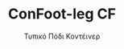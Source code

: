 ---
title: "ConFoot-leg CF"
subtitle: "Τυπικό Πόδι Κοντέινερ"
mainImage: "/images/products/confoot-leg-cf-main.jpg"
gallery:
  - "/images/products/confoot-leg-cf-1.jpg"
  - "/images/products/confoot-leg-cf-2.jpg"
  - "/images/products/confoot-leg-cf-3.jpg"
shortDescription: "Το ConFoot-leg CF είναι η τυπική λύση ποδιών κοντέινερ μας, ιδανική για τις καθημερινές εργασίες χειρισμού κοντέινερ."
technicalDescription: "Το ConFoot-leg CF διαθέτει ανθεκτική κατασκευή, βελτιστοποιημένη για τυπικά μεταφορικά κοντέινερ, με το αποκλειστικό μας σύστημα προσάρτησης για γρήγορη εγκατάσταση."
videoID: "C2KwnEb-npU"
specifications:
  - name: "Βάρος"
    value: "24 κιλά"
  - name: "Αντοχή Φορτίου"
    value: "34 τόνους"
  - name: "Διαστάσεις"
    value: "45 × 30 × 25 cm"
  - name: "Υλικό"
    value: "Χάλυβας υψηλής ποιότητας"
  - name: "Εύρος Ύψους"
    value: "1.043 mm έως 1.448 mm"
price: "€1,150"
pricingNotes: "Διατίθεται τιμολόγηση χύδην για φορείς στόλου. Επικοινωνήστε μαζί μας για λεπτομέρειες."
buyLink: "/contact"
howToUse: |
  1. Συνδέστε το πόδι CF με το μεταλλικό στοιχείο της γωνίας του κοντέινερ.
  2. Στερεώστε το μηχανισμό κλειδώματος.
  3. Επαναλάβετε για όλες τις απαιτούμενες γωνίες.
  4. Ελέγξτε τη σταθερότητα πριν προχωρήσετε στις λειτουργίες.
benefits:
  - title: "Λειτουργική Αποδοτικότητα"
    description: "Επιταχύνει τις διαδικασίες χειρισμού κοντέινερ, μειώνοντας τους χρόνους φόρτωσης και εκφόρτωσης."
  - title: "Μειωμένη Ανάγκη για Εξοπλισμό"
    description: "Μειώνει την εξάρτηση από γερανούς και ανυψωτικά μηχανήματα, μειώνοντας τα λειτουργικά κόστη."
  - title: "Προσαρμοστικότητα"
    description: "Λειτουργεί σε διάφορα περιβάλλοντα, από τα λιμάνια μέχρι τις αποθήκες."
  - title: "Ανθεκτικότητα"
    description: "Κατασκευασμένο για να αντέχει βαριά βιομηχανική χρήση με ελάχιστη συντήρηση."
  - title: "Περιβαλλοντική Επίπτωση"
    description: "Μειώνει τις εκπομπές διοξειδίου του άνθρακα εξαλείφοντας την ανάγκη για βαρέα μηχανήματα και εξοπλισμό που καταναλώνει καύσιμα."
  - title: "Αύξηση Ασφάλειας"
    description: "Σταθεροποιεί τα κοντέινερ κατά τη διάρκεια του χειρισμού, μειώνοντας τον κίνδυνο ατυχημάτων και ζημιών στο φορτίο."
articleContent: |
  ## Τι είναι το ConFoot-leg CF;
  
  Το ConFoot-leg CF είναι ένα σύγχρονο και ελαφρύ σύστημα που δημιουργήθηκε για να καταστήσει τον χειρισμό των κοντέινερ ευκολότερο και πιο αποτελεσματικό. Αυτά τα πόδια κοντέινερ παρέχουν μια φορητή και απλή εναλλακτική λύση αντί της χρήσης βαρέων μηχανημάτων για τη φόρτωση και εκφόρτωση τυπικών μεταφορικών κοντέινερ. Αυτή η τεχνολογία έχει σχεδιαστεί για χρήση από ένα άτομο, προσφέροντας μια οικονομικά συμφέρουσα και ευέλικτη λύση για διάφορες βιομηχανίες.
  
  ## Πώς Λειτουργεί
  
  Το ConFoot-leg CF εξαλείφει την ανάγκη για γερανούς, ανυψωτικά μηχανήματα ή άλλο βαρέο εξοπλισμό κατά τον χειρισμό των κοντέινερ. Ο σχεδιασμός του επιτρέπει στις επιχειρήσεις να μειώσουν τα λειτουργικά κόστη, να εξοικονομήσουν χρόνο και να βελτιώσουν την ευελιξία της εφοδιαστικής αλυσίδας. Με την απλοποίηση του χειρισμού και της μεταφοράς των εμπορευμάτων, το ConFoot-leg CF ενισχύει την αξιοπιστία και την αποδοτικότητα της παγκόσμιας εφοδιαστικής αλυσίδας.
  
  ## Πώς Λειτουργεί το ConFoot-leg CF
  
  ### Βασικός Μηχανισμός
  
  Το ConFoot-leg CF χρησιμοποιεί έναν απλό αλλά αποτελεσματικό σχεδιασμό για να λειτουργήσει. Τα πόδια συνδέονται σταθερά με τις γωνίες των τυπικών μεταφορικών κοντέινερ χρησιμοποιώντας ένα ισχυρό σύστημα σφιξίματος που εξασφαλίζει τη σταθερότητα. Κατασκευασμένα από ελαφριά αλλά ανθεκτικά υλικά, κάθε πόδι ζυγίζει μόλις 24 κιλά, καθιστώντας τα εύκολα στη διαχείριση από ένα άτομο. Η διαδικασία προσάρτησης είναι αποδοτική, επιτρέποντας γρήγορη εγκατάσταση χωρίς την ανάγκη ειδικών εργαλείων ή βαρέων μηχανημάτων. Μόλις τοποθετηθούν, τα πόδια δημιουργούν μια σταθερή πλατφόρμα για τη φόρτωση, εκφόρτωση ή προσωρινή αποθήκευση των κοντέινερ.
  
  Το ύψος των ποδιών μπορεί να ρυθμιστεί από 1.043 mm έως 1.448 mm. Αυτό το ρυθμιζόμενο εύρος υποστηρίζει διάφορες λειτουργικές ανάγκες, εξασφαλίζοντας ότι το σύστημα λειτουργεί με διαφορετικά μεγέθη κοντέινερ και περιβάλλοντα. Αυτή η ευελιξία καθιστά τον χειρισμό των κοντέινερ ευκολότερο για διαφορετικές ρυθμίσεις εφοδιαστικής, συμπεριλαμβανομένων των λιμανιών και των αποθηκών.
  
  ### Οφέλη του Μηχανισμού
  
  1. **Μειώνει την Εξάρτηση από τα Βαρέα Μηχανήματα**: Το ConFoot-leg CF εξαλείφει την ανάγκη για γερανούς ή ανυψωτικά μηχανήματα, μειώνοντας τα λειτουργικά κόστη και το περιβαλλοντικό αποτύπωμα.  
  2. **Βελτιώνει την Ασφάλεια**: Το σύστημα σταθεροποιεί τα κοντέινερ κατά τη διάρκεια του χειρισμού, μειώνοντας την πιθανότητα ατυχημάτων ή ζημιών.  
  3. **Αυξάνει την Αποδοτικότητα**: Χάρη στον ελαφρύ σχεδιασμό και την εύκολη εγκατάσταση, οι λειτουργίες μπορούν να προχωρήσουν πιο γρήγορα, ακόμη και σε περιοχές με περιορισμένη υποδομή.  
  4. **Αυξάνει τη Φορητότητα**: Τα πόδια είναι εύκολα στη μεταφορά και μπορούν να χρησιμοποιηθούν σε απομακρυσμένες τοποθεσίες, καθιστώντας τα κατάλληλα για διάφορες βιομηχανίες και εφαρμογές.
  
  Ο σχεδιασμός του ConFoot-leg CF απλοποιεί τη διαδικασία χειρισμού των κοντέινερ, προσφέροντας μια οικονομικά συμφέρουσα και βιώσιμη επιλογή για τις σύγχρονες προκλήσεις της εφοδιαστικής αλυσίδας.
  
  
  ## Εφαρμογές του ConFoot-leg CF  
  
  ### Πού Χρησιμοποιείται το ConFoot-leg CF
  Το ConFoot-leg CF βελτιώνει σημαντικά τις διαδικασίες στη λογιστική και στις μεταφορές, μεταμορφώνοντας τον τρόπο χειρισμού των κοντέινερ. Ο ελαφρύς, φορητός σχεδιασμός του καθιστά δυνατή τη φόρτωση, εκφόρτωση και μετακίνηση των κοντέινερ χωρίς τη χρήση γερανών ή ανυψωτικών μηχανημάτων. Αυτό είναι ιδιαίτερα χρήσιμο σε απομακρυσμένες περιοχές ή σε μέρη όπου δεν διατίθεται βαρέος εξοπλισμός, καθιστώντας τις διαδικασίες πιο ομαλές και μειώνοντας τα κόστη. Παράλληλα, βοηθά τα λιμάνια, τις αποθήκες και τα κέντρα διανομής να λειτουργούν πιο αποτελεσματικά μειώνοντας το χρόνο και την εργασία που απαιτείται για το χειρισμό των κοντέινερ.
  
  ### Μικροί Χώροι όπου δεν Μπορούν να Χρησιμοποιηθούν Γερανοί
  Το ConFoot-leg CF αποτελεί πρακτική επιλογή για μικρούς χώρους όπου δεν μπορούν να χρησιμοποιηθούν γερανοί, όπως λιμάνια, αποθήκες και κέντρα διανομής. Προσφέρει μια αξιόπιστη και οικονομικά συμφέρουσα λύση για το χειρισμό των κοντέινερ σε αυτά τα περιβάλλοντα, καθιστώντας το ιδανική επιλογή για επιχειρήσεις που χρειάζονται να μεταφέρουν και να αποθηκεύουν αγαθά σε απομακρυσμένες τοποθεσίες.
  
  ### Μονολιθική Κατασκευή και Αποθήκευση Εξοπλισμού  
  Το ConFoot-leg CF αποτελεί πρακτική επιλογή για έργα μονολιθικής κατασκευής, προσφέροντας αξιόπιστες λύσεις για προσωρινές διαμορφώσεις. Οι ομάδες κατασκευής το χρησιμοποιούν για την ασφαλή και αποτελεσματική αποθήκευση και μεταφορά εργαλείων, μηχανημάτων και προκατασκευασμένων υλικών. Η φορητότητά του και η απλότητά του το καθιστούν ιδανικό για εργοτάξια που απαιτούν γρήγορη συναρμολόγηση και αποσυναρμολόγηση. Επιπλέον, εξασφαλίζει την ασφαλή αποθήκευση του εξοπλισμού που χρησιμοποιείται σε μονάδες υγειονομικής περίθαλψης, επιτρέποντας τη γρήγορη ανάπτυξη σε διάφορα περιβάλλοντα.
  
  Ο ευπροσάρμοστος και αποδοτικός σχεδιασμός του ConFoot-leg CF το καθιστά την ιδανική επιλογή σε διάφορες βιομηχανίες, βελτιώνοντας τις ροές εργασίας και μεγιστοποιώντας την αξιοποίηση των πόρων.
  
  
  ### Πλεονεκτήματα και Περιορισμοί
  
  #### Πλεονεκτήματα
  
  Το ConFoot-leg CF προσφέρει αρκετά αξιοσημείωτα οφέλη για το χειρισμό των κοντέινερ. Ο ελαφρύς σχεδιασμός του, με βάρος μόλις 24 κιλά ανά πόδι, το καθιστά εύκολο στη μεταφορά και εγκατάσταση. Κάθε πόδι μπορεί να υποστηρίξει έως 30 τόνους, προσφέροντας ισχυρή σταθερότητα που ταιριάζει σε διάφορες λειτουργίες εφοδιαστικής. Το ρυθμιζόμενο εύρος ύψους (1.043mm–1.448mm) του επιτρέπει να καλύπτει διαφορετικές ανάγκες, αυξάνοντας την ευελιξία του. Η φορητότητά του μειώνει την ανάγκη για βαρέα μηχανήματα όπως γερανοί ή ανυψωτικά, οδηγώντας σε σημαντική εξοικονόμηση κόστους και βελτίωση της λειτουργικής αποδοτικότητας. Επιπλέον, ο φιλικός προς το περιβάλλον σχεδιασμός του μειώνει τις εκπομπές άνθρακα, συμβάλλοντας στις προσπάθειες βιωσιμότητας.
  
  #### Περιορισμοί
  
  Παρά τα οφέλη του, το ConFoot-leg CF έχει ορισμένους περιορισμούς. Είναι συμβατό μόνο με συγκεκριμένους τύπους κοντέινερ, γεγονός που μπορεί να περιορίσει τη χρήση του σε ορισμένα σενάρια εφοδιαστικής. Επιπλέον, ενώ η χειροκίνητη διαδικασία εγκατάστασης είναι απλή, δεν ενσωματώνεται πάντα σε εξαιρετικά αυτοματοποιημένες διαδικασίες, δημιουργώντας πιθανά προβλήματα για λειτουργίες που βασίζονται σε μηχανοποίηση. Αυτοί οι παράγοντες θα πρέπει να αξιολογηθούν προσεκτικά όταν σχεδιάζεται η χρήση του ConFoot-leg CF σε σύνθετα συστήματα εφοδιαστικής αλυσίδας.
  
  
  ## Μελλοντικές Εξελίξεις
  
  ### Τρέχουσα Έρευνα  
  Οι ερευνητές εργάζονται για τη βελτίωση των δομικών δυνατοτήτων του ConFoot-leg CF. Στόχος τους είναι να αυξήσουν την αντοχή φόρτωσης πέραν του τρέχοντος ορίου των 30 τόνων, ώστε να χειρίζεται βαρύτερα μεταφορικά κοντέινερ. Οι προσπάθειες επικεντρώνονται επίσης στη βελτιστοποίηση της σύνθεσης των υλικών, ώστε να καταστεί το προϊόν πιο ανθεκτικό διατηρώντας παράλληλα την ελαφρότητα και τη φορητότητά του. Επιπλέον, αναπτύσσονται επιλογές προσαρμογής για να καλυφθούν συγκεκριμένες ανάγκες της βιομηχανίας, όπως η διαχείριση κοντέινερ με μοναδικές διαστάσεις ή ειδικούς τύπους φορτίου.
  
  ### Προβλεπόμενες Καινοτομίες  
  Μεταγενέστερες εξελίξεις για το ConFoot-leg CF περιλαμβάνουν την προσθήκη τεχνολογίας IoT (Internet of Things), που θα επιτρέπει την παρακολούθηση σε πραγματικό χρόνο της σταθερότητας και της θέσης των κοντέινερ. Αυτή η λειτουργία θα επιτρέπει στους χειριστές να παρακολουθούν απομακρυσμένα τις συνθήκες των κοντέινερ, βελτιώνοντας την ασφάλεια και την αποδοτικότητα. Μια άλλη προγραμματισμένη καινοτομία είναι ο αυτοματισμός, που περιλαμβάνει το σχεδιασμό αυτόρυθμων ποδιών οι οποίες μπορούν αυτόματα να ευθυγραμμίζουν και να σταθεροποιούν τα κοντέινερ. Αυτό θα μειώσει την ανάγκη χειροκίνητων ρυθμίσεων. Αυτές οι εξελίξεις στοχεύουν στη μείωση του χρόνου διακοπής λειτουργίας και στη βελτίωση των διαδικασιών εφοδιαστικής.
  
  Αυτές οι τεχνολογικές αναβαθμίσεις θα βοηθήσουν το ConFoot-leg CF να παραμείνει στην προαγωγή του τομέα του χειρισμού κοντέινερ. Θέτουν νέα πρότυπα για την αποδοτικότητα και την καινοτομία στη βιομηχανία εφοδιαστικής.
---